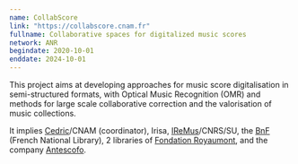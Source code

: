 ```yaml
---
name: CollabScore
link: "https://collabscore.cnam.fr"
fullname: Collaborative spaces for digitalized music scores
network: ANR
begindate: 2020-10-01 
enddate: 2024-10-01
---
```


This project aims at developing approaches for music score digitalisation in semi-structured formats, with Optical Music Recognition (OMR) and methods for large scale collaborative correction and the valorisation of music collections. 

It implies [Cedric](https://cedric.cnam.fr)/CNAM (coordinator), Irisa, [IReMus](https://www.iremus.cnrs.fr)/CNRS/SU, the [BnF](https://gallica.bnf.fr/) (French National Library), 2 libraries of [Fondation Royaumont](https://www.royaumont.com/fr/les-bibliotheques), and the company [Antescofo](https://www.antescofo.com).


